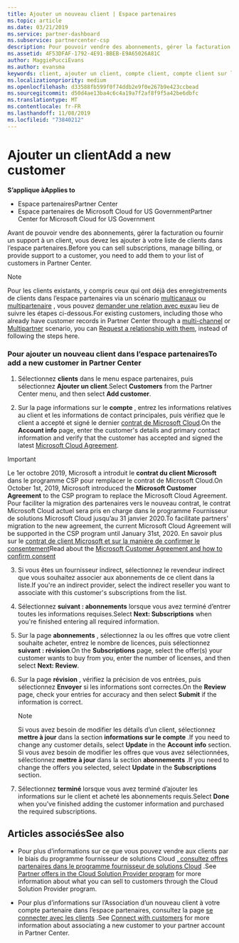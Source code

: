 ```yaml
---
title: Ajouter un nouveau client | Espace partenaires
ms.topic: article
ms.date: 03/21/2019
ms.service: partner-dashboard
ms.subservice: partnercenter-csp
description: Pour pouvoir vendre des abonnements, gérer la facturation ou fournir un support, vous devez créer un enregistrement de votre client dans l’Espace partenaires.
ms.assetid: 4F53DFAF-1792-4E91-BBEB-E9A65026A81C
author: MaggiePucciEvans
ms.author: evansma
keywords: client, ajouter un client, compte client, compte client sur l'Espace partenaires, clients, ajouter des clients, créer un compte client
ms.localizationpriority: medium
ms.openlocfilehash: d33588fb599f0f74ddb2e9f0e267b9e423ccbead
ms.sourcegitcommit: d50d4ae13ba4c6c4a19a7f2af8f9f5a42be6dbfc
ms.translationtype: MT
ms.contentlocale: fr-FR
ms.lasthandoff: 11/08/2019
ms.locfileid: "73840212"
---
```

# <a name="add-a-new-customer"></a><span data-ttu-id="ea691-104">Ajouter un client</span><span class="sxs-lookup"><span data-stu-id="ea691-104">Add a new customer</span></span>

<span data-ttu-id="ea691-105">**S’applique à**</span><span class="sxs-lookup"><span data-stu-id="ea691-105">**Applies to**</span></span>

-  <span data-ttu-id="ea691-106">Espace partenaires</span><span class="sxs-lookup"><span data-stu-id="ea691-106">Partner Center</span></span>
-  <span data-ttu-id="ea691-107">Espace partenaires de Microsoft Cloud for US Government</span><span class="sxs-lookup"><span data-stu-id="ea691-107">Partner Center for Microsoft Cloud for US Government</span></span>

<span data-ttu-id="ea691-108">Avant de pouvoir vendre des abonnements, gérer la facturation ou fournir un support à un client, vous devez les ajouter à votre liste de clients dans l’espace partenaires.</span><span class="sxs-lookup"><span data-stu-id="ea691-108">Before you can sell subscriptions, manage billing, or provide support to a customer, you need to add them to your list of customers in Partner  Center.</span></span>

>[!NOTE]
><span data-ttu-id="ea691-109">Pour les clients existants, y compris ceux qui ont déjà des enregistrements de clients dans l’espace partenaires via un scénario [multicanaux](multichannel.md) ou [multipartenaire](multipartner.md) , vous pouvez [demander une relation avec eux](request-a-relationship-with-a-customer.md)au lieu de suivre les étapes ci-dessous.</span><span class="sxs-lookup"><span data-stu-id="ea691-109">For existing customers, including those who already have customer records in Partner Center through a [multi-channel](multichannel.md) or [Multipartner](multipartner.md) scenario, you can [Request a relationship with them](request-a-relationship-with-a-customer.md), instead of following the steps here.</span></span>

### <a name="to-add-a-new-customer-in-partner-center"></a><span data-ttu-id="ea691-110">Pour ajouter un nouveau client dans l’espace partenaires</span><span class="sxs-lookup"><span data-stu-id="ea691-110">To add a new customer in Partner Center</span></span>

1. <span data-ttu-id="ea691-111">Sélectionnez **clients** dans le menu espace partenaires, puis sélectionnez **Ajouter un client**.</span><span class="sxs-lookup"><span data-stu-id="ea691-111">Select **Customers** from the Partner Center menu, and then select **Add customer**.</span></span>

2. <span data-ttu-id="ea691-112">Sur la page informations sur le **compte** , entrez les informations relatives au client et les informations de contact principales, puis vérifiez que le client a accepté et signé le dernier [contrat de Microsoft Cloud](agreements.md).</span><span class="sxs-lookup"><span data-stu-id="ea691-112">On the **Account info** page, enter the customer's details and primary contact information and verify that the customer has accepted and signed the latest [Microsoft Cloud Agreement](agreements.md).</span></span>

>[!IMPORTANT] 
> <span data-ttu-id="ea691-113">Le 1er octobre 2019, Microsoft a introduit le **contrat du client Microsoft** dans le programme CSP pour remplacer le contrat de Microsoft Cloud.</span><span class="sxs-lookup"><span data-stu-id="ea691-113">On October 1st, 2019, Microsoft introduced the **Microsoft Customer Agreement** to the CSP program to replace the Microsoft Cloud Agreement.</span></span> <span data-ttu-id="ea691-114">Pour faciliter la migration des partenaires vers le nouveau contrat, le contrat Microsoft Cloud actuel sera pris en charge dans le programme Fournisseur de solutions Microsoft Cloud jusqu’au 31 janvier 2020.</span><span class="sxs-lookup"><span data-stu-id="ea691-114">To facilitate partners' migration to the new agreement, the current Microsoft Cloud Agreement will be supported in the CSP program until January 31st, 2020.</span></span> <span data-ttu-id="ea691-115">En savoir plus sur le [contrat de client Microsoft et sur la manière de confirmer le consentement](confirm-customer-consent.md)</span><span class="sxs-lookup"><span data-stu-id="ea691-115">Read about the [Microsoft Customer Agreement and how to confirm consent](confirm-customer-consent.md)</span></span>
  
3. <span data-ttu-id="ea691-116">Si vous êtes un fournisseur indirect, sélectionnez le revendeur indirect que vous souhaitez associer aux abonnements de ce client dans la liste.</span><span class="sxs-lookup"><span data-stu-id="ea691-116">If you're an indirect provider, select the indirect reseller you want to associate with this customer's subscriptions from the list.</span></span>

4. <span data-ttu-id="ea691-117">Sélectionnez **suivant : abonnements** lorsque vous avez terminé d’entrer toutes les informations requises.</span><span class="sxs-lookup"><span data-stu-id="ea691-117">Select **Next: Subscriptions** when you're finished entering all required information.</span></span>

5. <span data-ttu-id="ea691-118">Sur la page **abonnements** , sélectionnez la ou les offres que votre client souhaite acheter, entrez le nombre de licences, puis sélectionnez **suivant : révision**.</span><span class="sxs-lookup"><span data-stu-id="ea691-118">On the **Subscriptions** page, select the offer(s) your customer wants to buy from you, enter the number of licenses, and then select **Next: Review**.</span></span>

6. <span data-ttu-id="ea691-119">Sur la page **révision** , vérifiez la précision de vos entrées, puis sélectionnez **Envoyer** si les informations sont correctes.</span><span class="sxs-lookup"><span data-stu-id="ea691-119">On the **Review** page, check your entries for accuracy and then select **Submit** if the information is correct.</span></span>

    >[!NOTE]
    ><span data-ttu-id="ea691-120">Si vous avez besoin de modifier les détails d’un client, sélectionnez **mettre à jour** dans la section **informations sur le compte** .</span><span class="sxs-lookup"><span data-stu-id="ea691-120">If you need to change any customer details, select **Update** in the **Account info** section.</span></span> <span data-ttu-id="ea691-121">Si vous avez besoin de modifier les offres que vous avez sélectionnées, sélectionnez **mettre à jour** dans la section **abonnements** .</span><span class="sxs-lookup"><span data-stu-id="ea691-121">If you need to change the offers you selected, select **Update** in the **Subscriptions** section.</span></span>

7. <span data-ttu-id="ea691-122">Sélectionnez **terminé** lorsque vous avez terminé d’ajouter les informations sur le client et acheté les abonnements requis.</span><span class="sxs-lookup"><span data-stu-id="ea691-122">Select **Done** when you've finished adding the customer information and purchased the required subscriptions.</span></span>

## <a name="see-also"></a><span data-ttu-id="ea691-123">Articles associés</span><span class="sxs-lookup"><span data-stu-id="ea691-123">See also</span></span>

- <span data-ttu-id="ea691-124">Pour plus d’informations sur ce que vous pouvez vendre aux clients par le biais du programme fournisseur de solutions Cloud [, consultez offres partenaires dans le programme fournisseur de solutions Cloud](csp-offers.md) .</span><span class="sxs-lookup"><span data-stu-id="ea691-124">See [Partner offers in the Cloud Solution Provider program](csp-offers.md) for more information about what you can sell to customers through the Cloud Solution Provider program.</span></span>

- <span data-ttu-id="ea691-125">Pour plus d’informations sur l’Association d’un nouveau client à votre compte partenaire dans l’espace partenaires, consultez la page [se connecter avec les clients](customer-accounts.md) .</span><span class="sxs-lookup"><span data-stu-id="ea691-125">See [Connect with customers](customer-accounts.md) for more information about associating a new customer to your partner account in Partner Center.</span></span>